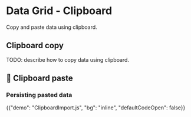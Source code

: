 # Data Grid - Clipboard

<p class="description">Copy and paste data using clipboard.</p>

## Clipboard copy

TODO: describe how to copy data using clipboard.

## 🚧 Clipboard paste [<span class="plan-premium"></span>](/x/introduction/licensing/#premium-plan)

### Persisting pasted data

{{"demo": "ClipboardImport.js", "bg": "inline", "defaultCodeOpen": false}}
